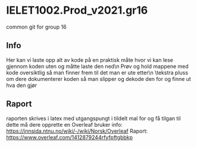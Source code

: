 # IELET1002.Prod_v2021.gr16
common git for group 16 
## Info
Her kan vi laste opp alt av kode på en praktisk måte hvor vi kan lese gjennom koden uten og måtte laste den ned\n
Prøv og hold mappene med kode oversiktlig så man finner frem til det man er ute etter\n
  \tekstra pluss om dere dokumenterer koden så man slipper og dekode den for og finne ut hva den gjør
  
## Raport
raporten skrives i latex med utgangspungt i tildelt mal
for og få tilgan til dette må dere opprette en Overleaf bruker info: https://innsida.ntnu.no/wiki/-/wiki/Norsk/Overleaf
Raport: https://www.overleaf.com/1412879244rfyfpftgbbkp
